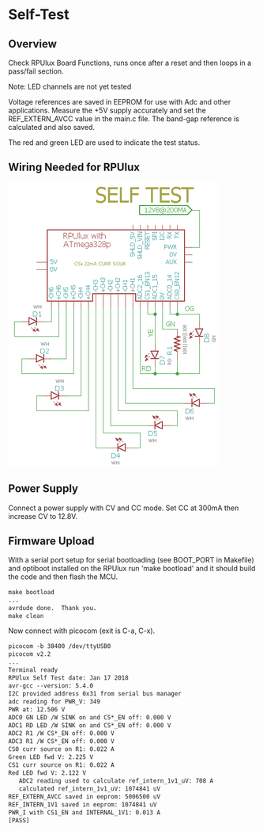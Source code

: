 # Self-Test

## Overview

Check RPUlux Board Functions, runs once after a reset and then loops in a pass/fail section.

Note: LED channels are not yet tested

Voltage references are saved in EEPROM for use with Adc and other applications. Measure the +5V supply accurately and set the REF_EXTERN_AVCC value in the main.c file. The band-gap reference is calculated and also saved.

The red and green LED are used to indicate the test status.

## Wiring Needed for RPUlux

![Wiring](./Setup/SelfTestWiring.png)


## Power Supply

Connect a power supply with CV and CC mode. Set CC at 300mA then increase CV to 12.8V.


## Firmware Upload

With a serial port setup for serial bootloading (see BOOT_PORT in Makefile) and optiboot installed on the RPUlux run 'make bootload' and it should build the code and then flash the MCU.

``` 
make bootload
...
avrdude done.  Thank you.
make clean
``` 

Now connect with picocom (exit is C-a, C-x). 

``` 
picocom -b 38400 /dev/ttyUSB0
picocom v2.2
...
Terminal ready
RPUlux Self Test date: Jan 17 2018
avr-gcc --version: 5.4.0
I2C provided address 0x31 from serial bus manager
adc reading for PWR_V: 349
PWR at: 12.506 V
ADC0 GN LED /W SINK on and CS*_EN off: 0.000 V
ADC1 RD LED /W SINK on and CS*_EN off: 0.000 V
ADC2 R1 /W CS*_EN off: 0.000 V
ADC3 R1 /W CS*_EN off: 0.000 V
CS0 curr source on R1: 0.022 A
Green LED fwd V: 2.225 V
CS1 curr source on R1: 0.022 A
Red LED fwd V: 2.122 V
   ADC2 reading used to calculate ref_intern_1v1_uV: 708 A
   calculated ref_intern_1v1_uV: 1074841 uV
REF_EXTERN_AVCC saved in eeprom: 5006500 uV
REF_INTERN_1V1 saved in eeprom: 1074841 uV
PWR_I with CS1_EN and INTERNAL_1V1: 0.013 A
[PASS]
``` 
